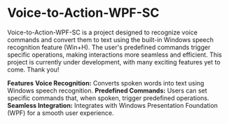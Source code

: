 # Voice-to-Action-WPF-SC

Voice-to-Action-WPF-SC is a project designed to recognize voice commands and convert them to text using the built-in Windows speech recognition feature (Win+H). The user's predefined commands trigger specific operations, making interactions more seamless and efficient. This project is currently under development, with many exciting features yet to come. Thank you!

**Features**
**Voice Recognition:** Converts spoken words into text using Windows speech recognition.
**Predefined Commands:** Users can set specific commands that, when spoken, trigger predefined operations.
**Seamless Integration:** Integrates with Windows Presentation Foundation (WPF) for a smooth user experience.
